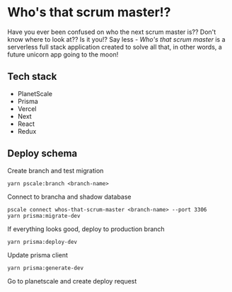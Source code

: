 # Who's that scrum master!?

Have you ever been confused on who the next scrum master is?? Don't know where to look at?? Is it you!? Say less - _Who's that scrum master_ is a serverless full stack application created to solve all that, in other words, a future unicorn app going to the moon!

## Tech stack

-   PlanetScale
-   Prisma
-   Vercel
-   Next
-   React
-   Redux

## Deploy schema

Create branch and test migration

```
yarn pscale:branch <branch-name>
```

Connect to brancha and shadow database

```
pscale connect whos-that-scrum-master <branch-name> --port 3306
yarn prisma:migrate-dev
```

If everything looks good, deploy to production branch

```
yarn prisma:deploy-dev
```

Update prisma client

```
yarn prisma:generate-dev
```

Go to planetscale and create deploy request
